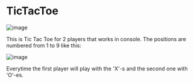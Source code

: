 # TicTacToe
![image](https://github.com/klauseen/TicTacToe/assets/134730407/1546282c-d172-458c-a58b-5d6f6cd8ac3e)


This is Tic Tac Toe for 2 players that works in console. The positions are numbered from 1 to 9 like this: 


![image](https://github.com/klauseen/TicTacToe/assets/134730407/1fe77051-65aa-4be6-a55b-21f4599e0933)

Everytime the first player will play with the 'X'-s and the second one with 'O'-es.


